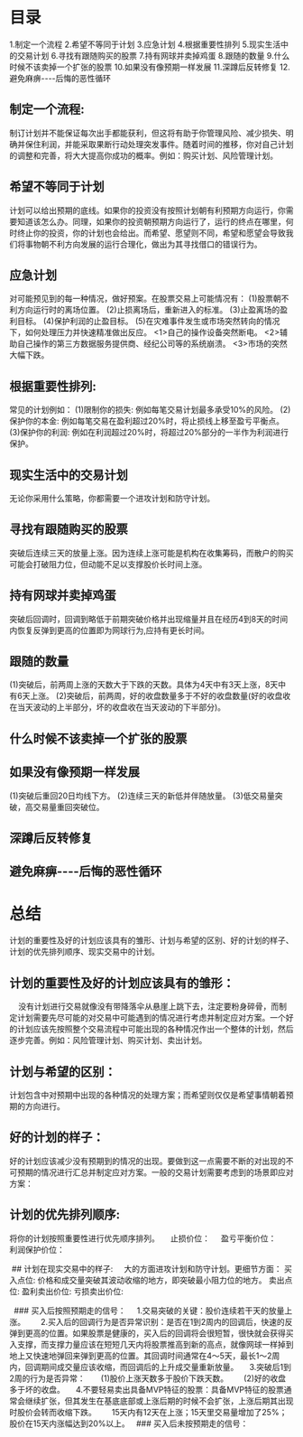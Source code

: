 
# 目录
1.制定一个流程
2.希望不等同于计划
3.应急计划
4.根据重要性排列
5.现实生活中的交易计划
6.寻找有跟随购买的股票
7.持有网球并卖掉鸡蛋
8.跟随的数量
9.什么时候不该卖掉一个扩张的股票
10.如果没有像预期一样发展
11.深蹲后反转修复
12.避免麻痹----后悔的恶性循环

## 制定一个流程:
  制订计划并不能保证每次出手都能获利，但这将有助于你管理风险、减少损失、明确并保住利润，并能采取果断行动处理突发事件。随着时间的推移，你对自己计划的调整和完善，将大大提高你成功的概率。例如：购买计划、风险管理计划。

## 希望不等同于计划
  计划可以给出预期的底线。如果你的投资没有按照计划朝有利预期方向运行，你需要知道该怎么办。同理，如果你的投资朝预期方向运行了，运行的终点在哪里，何时终止你的投资，你的计划也会给出。而希望、愿望则不同，希望和愿望会导致我们将事物朝不利方向发展的运行合理化，做出为其寻找借口的错误行为。

## 应急计划
  对可能预见到的每一种情况，做好预案。在股票交易上可能情况有：
  (1)股票朝不利方向运行时的离场位置。
  (2)止损离场后，重新进入的标准。
  (3)止盈离场的盈利目标。
  (4)保护利润的止盈目标。
  (5)在灾难事件发生或市场突然转向的情况下，如何处理压力并快速精准做出反应。
     <1>自己的操作设备突然断电。
     <2>辅助自己操作的第三方数据服务提供商、经纪公司等的系统崩溃。
     <3>市场的突然大幅下跌。
## 根据重要性排列:
  常见的计划例如：
  (1)限制你的损失: 例如每笔交易计划最多承受10%的风险。
  (2)保护你的本金: 例如每笔交易在盈利超过20%时，将止损线上移至盈亏平衡点。
  (3)保护你的利润: 例如在利润超过20%时，将超过20%部分的一半作为利润进行保护。

## 现实生活中的交易计划
  无论你采用什么策略，你都需要一个进攻计划和防守计划。

## 寻找有跟随购买的股票
  突破后连续三天的放量上涨。因为连续上涨可能是机构在收集筹码，而散户的购买可能会打破阻力位，但动能不足以支撑股价长时间上涨。
## 持有网球并卖掉鸡蛋
  突破后回调时，回调到略低于前期突破价格并出现缩量并且在经历4到8天的时间内恢复反弹到更高的位置即为网球行为,应持有更长时间。

## 跟随的数量
  (1)突破后，前两周上涨的天数大于下跌的天数。具体为4天中有3天上涨，8天中有6天上涨。
  (2)突破后，前两周，好的收盘数量多于不好的收盘数量(好的收盘收在当天波动的上半部分，坏的收盘收在当天波动的下半部分)。

## 什么时候不该卖掉一个扩张的股票

## 如果没有像预期一样发展
  (1)突破后重回20日均线下方。
  (2)连续三天的新低并伴随放量。
  (3)低交易量突破，高交易量重回突破位。
  
## 深蹲后反转修复
## 避免麻痹----后悔的恶性循环

# 总结
计划的重要性及好的计划应该具有的雏形、计划与希望的区别、好的计划的样子、计划的优先排列顺序、现实交易中的计划。

## 计划的重要性及好的计划应该具有的雏形：
    没有计划进行交易就像没有带降落伞从悬崖上跳下去，注定要粉身碎骨，而制定计划需要先尽可能的对交易中可能遇到的情况进行考虑并制定应对方案。一个好的计划应该先按照整个交易流程中可能出现的各种情况作出一个整体的计划，然后逐步完善。例如：风险管理计划、购买计划、卖出计划。

## 计划与希望的区别：
  计划包含中对预期中出现的各种情况的处理方案；而希望则仅仅是希望事情朝着预期的方向进行。
## 好的计划的样子：
好的计划应该减少没有预期到的情况的出现。要做到这一点需要不断的对出现的不可预期的情况进行汇总并制定应对方案。一般的交易计划需要考虑到的场景即应对方案：
## 计划的优先排列顺序: 
  将你的计划按照重要性进行优先顺序排列。
    止损价位：
    盈亏平衡价位：
    利润保护价位：

 ## 计划在现实交易中的样子:
    大的方面进攻计划和防守计划。更细节方面：
      买入点位: 价格和成交量突破其波动收缩的地方，即突破最小阻力位的地方。
      卖出点位:
       盈利卖出价位:
       亏损卖出价位:

  ### 买入后按照预期走的信号：
    1.交易突破的关键：股价连续若干天的放量上涨。  
    2.买入后的回调行为是否异常识别：是否在1到2周内的回调后，快速的反弹到更高的位置。如果股票是健康的，买入后的回调将会很短暂，很快就会获得买入支撑，而支撑力量应该在短短几天内将股票推高到新的高点，就像网球一样掉到地上又快速地弹回来弹到更高的位置。其回调时间通常在4～5天，最长1～2周内，回调期间成交量应该收缩，而回调后的上升成交量重新放量。
    3.突破后1到2周的行为是否异常：
      (1)股价上涨天数多于股价下跌天数。
      (2)好的收盘多于坏的收盘。
    4.不要轻易卖出具备MVP特征的股票：具备MVP特征的股票通常会继续扩张，但其发生在基底底部或上涨后期的时候不会扩张，上涨后期其出现时股价会转而收缩下跌。
      15天内有12天在上涨；15天里交易量增加了25%；股价在15天内涨幅达到20%以上。
  ### 买入后未按预期走的信号： 
